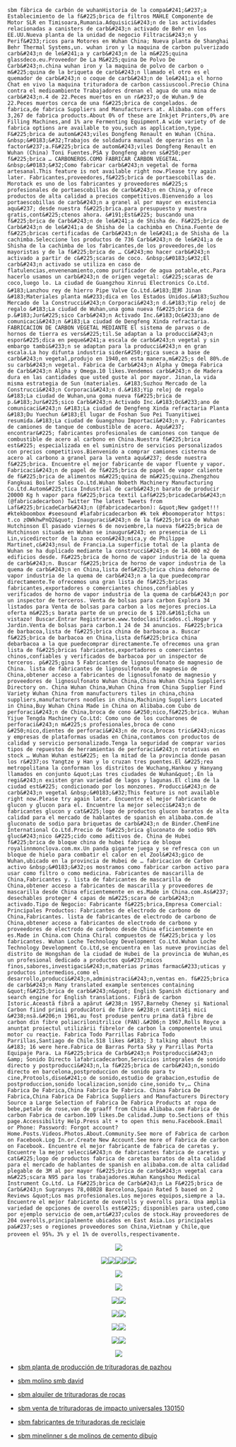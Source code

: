 
```
sbm fábrica de carbón de wuhanHistoria de la compa&#241;&#237;a Establecimiento de la f&#225;brica de filtros MAHLE Componente de Motor SLR en Timisoara,Rumania.Adquisici&#243;n de las actividades relacionadas a canisters de carb&#243;n activado de Behr en los EE.UU.Nueva planta de la unidad de negocio Filtraci&#243;n y Perif&#233;ricos para Motores en Wuhan China; Nueva planta de Shanghai Behr Thermal Systems,un. wuhan iron y la maquina de carbon pulverizado carb&#243;n de le&#241;a y carb&#243;n de la m&#225;quina glassdeco.eu.Proveedor De La M&#225;quina De Polvo De Carb&#243;n.china wuhan iron y la maquina de polvo de carbon o m&#225;quina de la briqueta de carb&#243;n llamado el otro es el quemador de carb&#243;n o coque de carb&#243;n de le&#241;a el horno Chat en vivo la maquina trituradora de carbon cassiuscool.Precio China contra el medioambiente Trabajadores drenan el agua de una mina de carb&#243;n.4 de 22.Peces muertos en un r&#237;o de Wuhan.9 de 22.Peces muertos cerca de una f&#225;brica de congelados. de fabrica,de fabrica Suppliers and Manufacturers at. Alibaba.com offers 3,267 de fabrica products.About 0% of these are Inkjet Printers,0% are Filling Machines,and 1% are Fermenting Equipment.A wide variety of de fabrica options are available to you,such as application,type. F&#225;brica de autom&#243;viles Dongfeng Renault en Wuhan (China. &nbsp;&#0183;&#32;Trabajos de soldadura manual de operarios en la factor&#237;a.F&#225;brica de autom&#243;viles Dongfeng Renault en Wuhan (China) Toni Fuentes.PSA y Dongfeng abren s&#250;per f&#225;brica … CARBONEROS.COMO FABRICAR CARBON VEGETAL. &nbsp;&#0183;&#32;Como fabricar carb&#243;n vegetal de forma artesanal.This feature is not available right now.Please try again later. Fabricantes,proveedores,f&#225;brica de portaescobillas de. Morotack es uno de los fabricantes y proveedores m&#225;s profesionales de portaescobillas de carb&#243;n en China,y ofrece productos de alta calidad a precios competitivos.Bienvenido a los portaescobillas de carb&#243;n a granel al por mayor en existencia aqu&#237; desde nuestra f&#225;brica.para presupuesto y muestra gratis,cont&#225;ctenos ahora. &#191;Est&#225; buscando una f&#225;brica de Carb&#243;n de le&#241;a de Shisha de. F&#225;brica de Carb&#243;n de le&#241;a de Shisha de la cachimba en China.Fuente de f&#225;bricas certificadas de Carb&#243;n de le&#241;a de Shisha de la cachimba.Seleccione los productos de 736 Carb&#243;n de le&#241;a de Shisha de la cachimba de los fabricantes,de los proveedores,de los mayoristas y de la f&#225;brica de … C&#243;mo hacer carb&#243;n activado a partir de c&#225;scaras de coco. &nbsp;&#0183;&#32;El carb&#243;n activado se utiliza en caso de flatulencias,envenenamiento,como purificador de agua potable,etc.Para hacerlo usamos un carb&#243;n de origen vegetal: c&#225;scaras de coco,luego lo. La ciudad de Guangzhou Xinrui Electronics Co.Ltd. &#183;Lanzhou rey de hierro Pipe Valve Co.Ltd.&#183;昆邦 Jinan &#183;Materiales planta m&#233;dica en los Estados Unidos.&#183;Suzhou Mercado de la Construcci&#243;n Corporaci&#243;n d.&#183;Yip reloj de regalo &#183;La ciudad de Wuhan,una goma nueva f&#225;brica de p.&#183;Jur&#225;sico Carb&#243;n Activado Inc.&#183;Oc&#233;ano de comunicaci&#243;n &#183;La ciudad de Dengfeng Xinda refractaria. FABRICACION DE CARBON VEGETAL MEDIANTE El sistema de parvas o de hornos de tierra es vers&#225;til.Se adaptan a la producci&#243;n espor&#225;dica en peque&#241;a escala de carb&#243;n vegetal y sin embargo tambi&#233;n se adaptan para la producci&#243;n en gran escala.La hoy difunta industria sider&#250;rgica sueca a base de carb&#243;n vegetal,produjo en 1940,en esta manera,m&#225;s del 80%.de su carb&#243;n vegetal. Fabrica de Carb&#243;n Alpha y Omega Fabrica de Carb&#243;n Alpha y Omega.10 likes.Vendemos carb&#243;n de Madera dura en las cantidades que usted guste al por mayor. Jinan,la vida misma estrategia de Sun (materiales. &#183;Suzhou Mercado de la Construcci&#243;n Corporaci&#243;n d.&#183;Yip reloj de regalo &#183;La ciudad de Wuhan,una goma nueva f&#225;brica de p.&#183;Jur&#225;sico Carb&#243;n Activado Inc.&#183;Oc&#233;ano de comunicaci&#243;n &#183;La ciudad de Dengfeng Xinda refractaria Planta &#183;Du Yuechun &#183;El lugar de Foshan Suo Pei Tuanyitiwei resumida.&#183;La ciudad de Guangzhou Importaci&#243;n y. Fabricantes de camiones de tanque de combustible de acero. Aqu&#237; encontrar&#225; fabricantes profesionales de camiones con tanque de combustible de acero al carbono en China.Nuestra f&#225;brica est&#225; especializada en el suministro de servicios personalizados con precios competitivos.Bienvenido a comprar camiones cisterna de acero al carbono a granel para la venta aqu&#237; desde nuestra f&#225;brica. Encuentre el mejor fabricante de vapor fluente y vapor. Fabricaci&#243;n de papel de f&#225;brica de papel de vapor caliente de f&#225;brica de alimentos m&#225;quina de m&#225;quina.Zhengzhou Fangkuai Boiler Sales Co.Ltd.Wuhan Nobeth Machinery Manufacturing Co.Ltd.Autom&#225;tica Industrial de carb&#243;n barato de producir 20000 Kg h vapor para f&#225;brica textil Laf&#225;bricadeCarb&#243;n (@fabricadecarbon) Twitter The latest Tweets from Laf&#225;bricadeCarb&#243;n (@fabricadecarbon): &quot;New gadget!!! #ktekboombox #seesound #lafabricadecarbon #k tek #boomoperator https: t.co zOWkhwPnQ2&quot; Inauguraci&#243;n de la f&#225;brica de Wuhan Hutchinson El pasado viernes 6 de noviembre,la nueva f&#225;brica de Hutchinson situada en Wuhan se inaugur&#243; en presencia de Li Lin,vicedirector de la zona econ&#243;mica,y de Philippe Martinet,c&#243;nsul de Francia.La superficie total de la planta de Wuhan se ha duplicado mediante la construcci&#243;n de 14.000 m2 de edificios desde. F&#225;brica de horno de vapor industria de la quema de carb&#243;n. Buscar f&#225;brica de horno de vapor industria de la quema de carb&#243;n en China,lista def&#225;brica china dehorno de vapor industria de la quema de carb&#243;n a la que puedecomprar directamente.Te ofrecemos una gran lista de f&#225;bricas fabricantes,exportadores o comerciantes chinos,confiables y verificados de horno de vapor industria de la quema de carb&#243;n por un inspector de terceros. Venta de bolsas para carbon Explora 34 listados para Venta de bolsas para carbon a los mejores precios.La oferta m&#225;s barata parte de un precio de $ 120.&#161;Echa un vistazo! Buscar.Entrar Registrarse.www.todoclasificados.cl.Hogar y Jardin.Venta de bolsas para carbon.1 24 de 34 anuncios. F&#225;brica de barbacoa,lista de f&#225;brica china de barbacoa a. Buscar f&#225;brica de barbacoa en China,lista def&#225;brica china debarbacoa a la que puedecomprar directamente.Te ofrecemos una gran lista de f&#225;bricas fabricantes,exportadores o comerciantes chinos,confiables y verificados de barbacoa por un inspector de terceros. p&#225;gina 5 Fabricantes de lignosulfonato de magnesio de China. lista de fabricantes de lignosulfonato de magnesio de China,obtener acceso a fabricantes de lignosulfonato de magnesio y proveedores de lignosulfonato Wuhan China,China Wuhan China Suppliers Directory on. China Wuhan China,Wuhan China from China Supplier Find Variety Wuhan China from manufacturers tiles in china,china suppliers,manufacturers noodles in china,Machining Suppliers Located in China,Buy Wuhan China Made in China on Alibaba.com Cubo de perforaci&#243;n de China,broca de cono &#250;nico,f&#225;brica. Wuhan Yijue Tengda Machinery Co.Ltd: Como uno de los cucharones de perforaci&#243;n m&#225;s profesionales,broca de cono &#250;nico,dientes de perforaci&#243;n de roca,brocas tric&#243;nicas y empresas de plataformas usadas en China,contamos con productos de calidad y servicio personalizado.Tenga la seguridad de comprar varios tipos de repuestos de herramientas de perforaci&#243;n rotativas en stock … Wuhan Wuhan est&#225; en la mitad de la provincia donde pasan los r&#237;os Yangtze y Han y lo cruzan tres puentes.El &#225;rea metropolitana la conforman los distritos de Wuchang,Hankou y Hanyang llamados en conjunto &quot;Las tres ciudades de Wuhan&quot;.En la regi&#243;n existen gran variedad de lagos y lagunas.El clima de la ciudad est&#225; condicionado por los monzones. Producci&#243;n de carb&#243;n vegetal &nbsp;&#0183;&#32;This feature is not available right now.Please try again later. Encuentre el mejor fabricante de glucon y glucon para el. Encuentre la mejor selecci&#243;n de fabricantes glucon y cat&#225;logo de productos glucon baratos de alta calidad para el mercado de hablantes de spanish en alibaba.com.de gluconato de sodio para briquetas de carb&#243;n de Binder.ChemFine International Co.Ltd.Precio de f&#225;brica gluconato de sodio 98% gluc&#243;nico &#225;cido como aditivos de. China de Hubei f&#225;brica de bloque china de hubei fabrica de bloque royalinnmonclova.com.mx.Un panda gigante juega y se refresca con un bloque de hielo para combatir el calor en el Zool&#243;gico de Wuhan,ubicado en la provincia de Hubei de … fabricacion de Carbon activo &nbsp;&#0183;&#32;os mostramos como fabricar carbon activo para usar como filtro o como medicina. Fabricantes de mascarilla de China,Fabricantes y. lista de fabricantes de mascarilla de China,obtener acceso a fabricantes de mascarilla y proveedores de mascarilla desde China eficientemente en es.Made in China.com.As&#237; desechables proteger 4 capas de m&#225;scara de carb&#243;n activado.Tipo de Negocio: Fabricante f&#225;brica,Empresa Comercial: Principales Productos: Fabricantes de electrodo de carbono de China,Fabricantes. lista de fabricantes de electrodo de carbono de China,obtener acceso a fabricantes de electrodo de carbono y proveedores de electrodo de carbono desde China eficientemente en es.Made in China.com China Chiral compuestos de f&#225;brica y los fabricantes. Wuhan Loche Technology Development Co.Ltd.Wuhan Loche Technology Development Co.Ltd,se encuentra en las nueve provincias del distrito de Hongshan de la ciudad de Hubei de la provincia de Wuhan,es un profesional dedicado a productos qu&#237;micos finos,sabores,investigaci&#243;n,materias primas farmac&#233;uticas y productos intermedios,como el desarrollo,producci&#243;n,administraci&#243;n,ventas en. f&#225;brica de carb&#243;n Many translated example sentences containing &quot;f&#225;brica de carb&#243;n&quot; English Spanish dictionary and search engine for English translations. Fibră de carbon Istoric.Această fibră a apărut &#238;n 1957,Barneby Cheney și National Carbon fiind primii producători de fibre &#238;n cantități mici &#238;nsă.&#206;n 1961,au fost produse pentru prima dată fibre de carbon din fibre poliacrilonitrilice (PAN).&#206;n 1967,Rolls Royce a anunțat proiectul utilizării fibrelor de carbon la componentele unui motor cu reacție. Fabrica Todo Parrillas Fabrica Todo Parrillas,Santiago de Chile.518 likes &#183; 3 talking about this &#183; 16 were here.Fabrica de Barras Porta Sky y Parrillas Porta Equipaje Para. La F&#225;brica de Carb&#243;n Postproducci&#243;n &amp; Sonido Directo lafabricadecarbon,Servicios integrales de sonido directo y postproducci&#243;n,la f&#225;brica de carb&#243;n,sonido directo en barcelona,postproduccion de sonido para tv cine,Protools,dise&#241;o de sonido,estudio de grabacion,estudio de postproduccion,sonido localizacion,sonido cine,sonido tv,… China Fabrica De Fabrica,China Fabrica De Fabrica. China Fabrica De Fabrica,China Fabrica De Fabrica Suppliers and Manufacturers Directory Source a Large Selection of Fabrica De Fabrica Products at ropa de bebe,petale de rose,van de graaff from China Alibaba.com Fabrica de carbon Fabrica de carbon.109 likes.De calidad.Jump to.Sections of this page.Accessibility Help.Press alt + to open this menu.Facebook.Email or Phone: Password: Forgot account? Home.Posts.Videos.Photos.About.Community.See more of Fabrica de carbon on Facebook.Log In.or.Create New Account.See more of Fabrica de carbon on Facebook. Encuentre el mejor fabricante de fabrica de caretas y. Encuentre la mejor selecci&#243;n de fabricantes fabrica de caretas y cat&#225;logo de productos fabrica de caretas baratos de alta calidad para el mercado de hablantes de spanish en alibaba.com.de alta calidad plegable de 3M al por mayor f&#225;brica de carb&#243;n vegetal cara m&#225;scara N95 para los trabajadores.Wuhan Kangshou Medical Instrument Co.Ltd. La F&#225;brica de Carb&#243;n La F&#225;brica de Carb&#243;n Sugranyes 78,08028 Barcelona,Spain Rated 5 based on 2 Reviews &quot;Los mas profesionales.Los mejores equipos,siempre a la. Encuentre el mejor fabricante de overolls y overolls para. Una amplia variedad de opciones de overolls est&#225; disponibles para usted,como por ejemplo servicio de oem,art&#237;culos de stock.Hay proveedores de 204 overolls,principalmente ubicados en East Asia.Los principales pa&#237;ses o regiones proveedores son China,Vietnam y Chile,que proveen el 95%，3% y el 1% de overolls,respectivamente. 
```

<div align="center">

<a href="https://es-crusher.shibang-china.com/github&k=sbm+f%C3%A1brica+de+carb%C3%B3n+de+wuhan"><img src="https://static.shibang-china.com/es/crusher/logo.jpg"></a>

<a href="https://es-crusher.shibang-china.com/github&k=sbm+f%C3%A1brica+de+carb%C3%B3n+de+wuhan"><img src="https://static.shibang-china.com/es/crusher/index.jpg"></a><a href="https://es-crusher.shibang-china.com/material.htmlgithub&k=sbm+f%C3%A1brica+de+carb%C3%B3n+de+wuhan"><img src="https://static.shibang-china.com/es/crusher/material.jpg"></a><a href="https://es-crusher.shibang-china.com/application.htmlgithub&k=sbm+f%C3%A1brica+de+carb%C3%B3n+de+wuhan"><img src="https://static.shibang-china.com/es/crusher/application.jpg"></a><a href="https://es-crusher.shibang-china.com/aboutus.htmlgithub&k=sbm+f%C3%A1brica+de+carb%C3%B3n+de+wuhan"><img src="https://static.shibang-china.com/es/crusher/aboutus.jpg"></a><a href="https://es-crusher.shibang-china.com/contact.htmlgithub&k=sbm+f%C3%A1brica+de+carb%C3%B3n+de+wuhan"><img src="https://static.shibang-china.com/es/crusher/contact.jpg"></a>

<a href="https://es-crusher.shibang-china.com/github&k=sbm+f%C3%A1brica+de+carb%C3%B3n+de+wuhan"><img src="https://static.shibang-china.com/es/crusher/banner.jpg"></a>

<a href="https://swt.shibang-china.com/github&k=sbm+f%C3%A1brica+de+carb%C3%B3n+de+wuhan"><img src="https://static.shibang-china.com/es/crusher/text.jpg"></a>

<a href="https://swt.shibang-china.com/github&k=sbm+f%C3%A1brica+de+carb%C3%B3n+de+wuhan"><img src="https://static.shibang-china.com/es/crusher/chat.jpg"></a><a href="https://es-crusher.shibang-china.com/contact.htmlgithub&k=sbm+f%C3%A1brica+de+carb%C3%B3n+de+wuhan"><img src="https://static.shibang-china.com/es/crusher/message.jpg"></a>

<a href="https://es-crusher.shibang-china.com/products/pe.htmlgithub&k=sbm+f%C3%A1brica+de+carb%C3%B3n+de+wuhan"><img src="https://static.shibang-china.com/es/crusher/pe.jpg"></a><a href="https://es-crusher.shibang-china.com/products/pf.htmlgithub&k=sbm+f%C3%A1brica+de+carb%C3%B3n+de+wuhan"><img src="https://static.shibang-china.com/es/crusher/pf.jpg"></a>

<a href="https://es-crusher.shibang-china.com/products/hpt.htmlgithub&k=sbm+f%C3%A1brica+de+carb%C3%B3n+de+wuhan"><img src="https://static.shibang-china.com/es/crusher/hpt.jpg"></a><a href="https://es-crusher.shibang-china.com/products/vsi.htmlgithub&k=sbm+f%C3%A1brica+de+carb%C3%B3n+de+wuhan"><img src="https://static.shibang-china.com/es/crusher/vsi.jpg"></a>

<a href="https://es-crusher.shibang-china.com/products/klv.htmlgithub&k=sbm+f%C3%A1brica+de+carb%C3%B3n+de+wuhan"><img src="https://static.shibang-china.com/es/crusher/klv.jpg"></a><a href="https://es-crusher.shibang-china.com/products/portable.htmlgithub&k=sbm+f%C3%A1brica+de+carb%C3%B3n+de+wuhan"><img src="https://static.shibang-china.com/es/crusher/portable.jpg"></a>

<a href="https://swt.shibang-china.com/github&k=sbm+f%C3%A1brica+de+carb%C3%B3n+de+wuhan"><img src="https://static.shibang-china.com/es/crusher/case.jpg"></a>

</div>


* [sbm planta de producción de trituradoras de pazhou](sbm%20planta%20de%20producci%C3%B3n%20de%20trituradoras%20de%20pazhou.md)

* [sbm molino smb david](sbm%20molino%20smb%20david.md)

* [sbm alquiler de trituradoras de rocas](sbm%20alquiler%20de%20trituradoras%20de%20rocas.md)

* [sbm venta de trituradoras de impacto universales 130150](sbm%20venta%20de%20trituradoras%20de%20impacto%20universales%20130150.md)

* [sbm fabricantes de trituradoras de reciclaje](sbm%20fabricantes%20de%20trituradoras%20de%20reciclaje.md)

* [sbm minelinner s de molinos de cemento dibujo](sbm%20minelinner%20s%20de%20molinos%20de%20cemento%20dibujo.md)